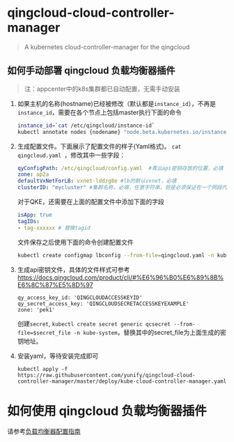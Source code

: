 # qingcloud-cloud-controller-manager
> A kubernetes cloud-controller-manager for the qingcloud

## 如何手动部署 qingcloud 负载均衡器插件
> 注：appcenter中的k8s集群都已自动配置，无需手动安装

1. 如果主机的名称(hostname)已经被修改（默认都是`instance_id`），不再是`instance_id`，需要在各个节点上包括master执行下面的命令
    ```bash
    instance_id=`cat /etc/qingcloud/instance-id`
    kubectl annotate nodes {nodename} "node.beta.kubernetes.io/instance-id=${instance_id}" ##请替换nodename
    ```
2. 生成配置文件。下面展示了配置文件的样子(Yaml格式)。
  `cat qingcloud.yaml `，修改其中一些字段：
    ```yaml
    qyConfigPath: /etc/qingcloud/config.yaml  #青云api密钥存放的位置，必填
    zone: ap2a
    defaultVxNetForLB: vxnet-lddzg8e #lb的默认vxnet，必填
    clusterID: "mycluster" #集群名称，必填，任意字符串，但是必须保证在一个网段内唯一。
    ```
    对于QKE，还需要在上面的配置文件中添加下面的字段
    ```yaml
    isApp: true
    tagIDs:
    - tag-xxxxxx # 替换tagid
    ```
    文件保存之后使用下面的命令创建配置文件
    ```bash
    kubectl create configmap lbconfig --from-file=qingcloud.yaml -n kube-system
    ```
3. 生成api密钥文件，具体的文件样式可参考<https://docs.qingcloud.com/product/cli/#%E6%96%B0%E6%89%8B%E6%8C%87%E5%8D%97>
    ```
    qy_access_key_id: 'QINGCLOUDACCESSKEYID'
    qy_secret_access_key: 'QINGCLOUDSECRETACCESSKEYEXAMPLE'
    zone: 'pek1'
    ```
    创建`secret`, `kubectl create secret generic qcsecret --from-file=$secret_file -n kube-system`，替换其中的secret_file为上面生成的密钥地址。

3. 安装yaml，等待安装完成即可
   ```
   kubectl apply -f https://raw.githubusercontent.com/yunify/qingcloud-cloud-controller-manager/master/deploy/kube-cloud-controller-manager.yaml
   ```
   
# 如何使用 qingcloud 负载均衡器插件

请参考[负载均衡器配置指南](docs/configure.md)


